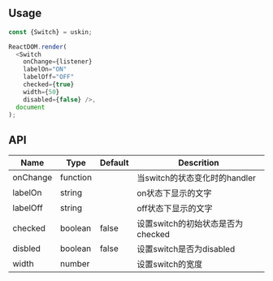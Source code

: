 ## Usage
```js
const {Switch} = uskin;

ReactDOM.render(
  <Switch
    onChange={listener}
    labelOn="ON"
    labelOff="OFF"
    checked={true}
    width={50}
    disabled={false} />,
  document
);
```

## API
|Name       |Type     |Default     |Descrition                    |
|-----------|---------|------------|------------------------------|
|onChange   |function |            |当switch的状态变化时的handler     |
|labelOn    |string   |            |on状态下显示的文字                 |
|labelOff   |string   |            |off状态下显示的文字                |
|checked    |boolean  |   false    |设置switch的初始状态是否为checked   |
|disbled    |boolean  |   false    |设置switch是否为disabled         |
|width      |number   |            |设置switch的宽度                 |
